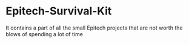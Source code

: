 # Epitech-Survival-Kit
It contains a part of all the small Epitech projects that are not worth the blows of spending a lot of time
